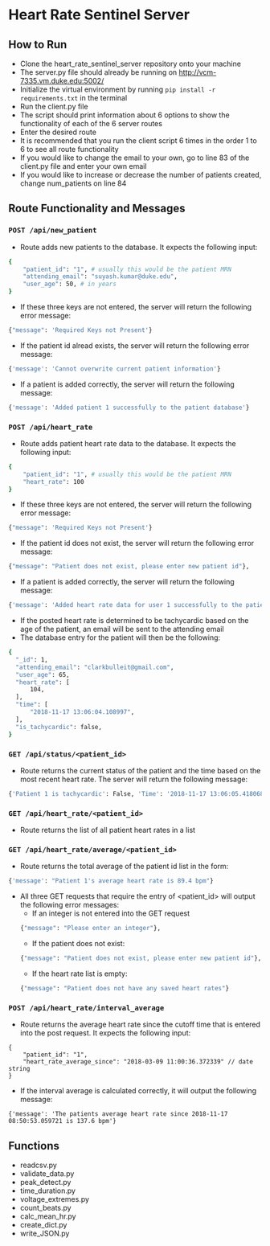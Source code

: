# Heart Rate Sentinel Server


## How to Run
* Clone the heart_rate_sentinel_server repository onto your machine
* The server.py file should already be running on http://vcm-7335.vm.duke.edu:5002/
* Initialize the virtual environment by running `pip install -r requirements.txt` in the terminal
* Run the client.py file 
* The script should print information about 6 options to show the functionality of each of the 6 server routes
* Enter the desired route
* It is recommended that you run the client script 6 times in the order 1 to 6 to see all route functionality
* If you would like to change the email to your own, go to line 83 of the client.py file and enter your own email
* If you would like to increase or decrease the number of patients created, change num_patients on line 84

## Route Functionality and Messages
### `POST /api/new_patient`
  * Route adds new patients to the database. It expects the following input:
  ```sh
  {
      "patient_id": "1", # usually this would be the patient MRN
      "attending_email": "suyash.kumar@duke.edu", 
      "user_age": 50, # in years
  }
  ```
  * If these three keys are not entered, the server will return the following error message:
  ```sh
  {"message": 'Required Keys not Present'}
  ```
  * If the patient id alread exists, the server will return the following error message:
  ```sh
  {'message': 'Cannot overwrite current patient information'}
  ```
  * If a patient is added correctly, the server will return the following message:
  ```sh
  {'message': 'Added patient 1 successfully to the patient database'}
  ```
### `POST /api/heart_rate`
  * Route adds patient heart rate data to the database. It expects the following input:
  ```sh
  {
      "patient_id": "1", # usually this would be the patient MRN
      "heart_rate": 100
  }
  ```
  * If these three keys are not entered, the server will return the following error message:
  ```sh
  {"message": 'Required Keys not Present'}
  ```
  * If the patient id does not exist, the server will return the following error message:
  ```sh
  {"message": "Patient does not exist, please enter new patient id"},
  ```
  * If a patient is added correctly, the server will return the following message:
  ```sh
  {'message': 'Added heart rate data for user 1 successfully to the patient database'}
  ```
  * If the posted heart rate is determined to be tachycardic based on the age of the patient, an email will be sent to the attending email
  * The database entry for the patient will then be the following:
  ```sh
  {
    "_id": 1,
    "attending_email": "clarkbulleit@gmail.com",
    "user_age": 65,
    "heart_rate": [
        104,
    ],
    "time": [
        "2018-11-17 13:06:04.108997",
    ],
    "is_tachycardic": false,
  }
  ```
  
### `GET /api/status/<patient_id>`
  * Route returns the current status of the patient and the time based on the most recent heart rate. The server will return the following message:
   ```sh
  {'Patient 1 is tachycardic': False, 'Time': '2018-11-17 13:06:05.418068'}
  ```

### `GET /api/heart_rate/<patient_id>`
  * Route returns the list of all patient heart rates in a list
### `GET /api/heart_rate/average/<patient_id>` 
  * Route returns the total average of the patient id list in the form:
  ```sh
  {'message': "Patient 1's average heart rate is 89.4 bpm"}
  ```

* All three GET requests that require the entry of <patient_id> will output the following error messages:
  * If an integer is not entered into the GET request
   ```sh
  {"message": "Please enter an integer"},
  ```
  * If the patient does not exist:
   ```sh
  {"message": "Patient does not exist, please enter new patient id"},
  ```
  * If the heart rate list is empty:
   ```sh
  {"message": "Patient does not have any saved heart rates"}
  ```
### `POST /api/heart_rate/interval_average` 
  * Route returns the average heart rate since the cutoff time that is entered into the post request. It expects the following input:
  ```
  {
      "patient_id": "1",
      "heart_rate_average_since": "2018-03-09 11:00:36.372339" // date string
  }
  ```
  * If the interval average is calculated correctly, it will output the following message:
  ```
  {'message': 'The patients average heart rate since 2018-11-17 08:50:53.059721 is 137.6 bpm'}
  ```
  




## Functions
* readcsv.py
* validate_data.py
* peak_detect.py
* time_duration.py
* voltage_extremes.py
* count_beats.py
* calc_mean_hr.py
* create_dict.py
* write_JSON.py
